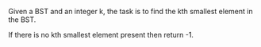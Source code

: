 Given a BST and an integer k, the task is to find the kth smallest element in the BST. 

If there is no kth smallest element present then return -1.
